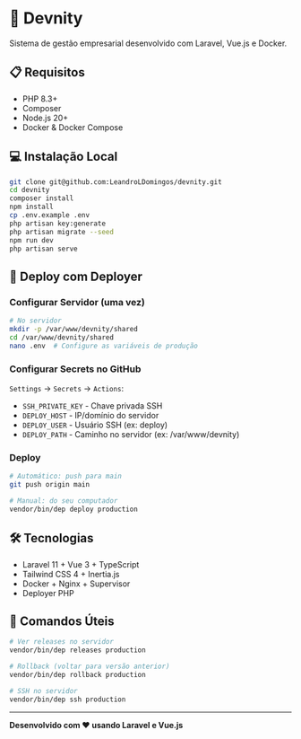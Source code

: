 # 🚀 Devnity

Sistema de gestão empresarial desenvolvido com Laravel, Vue.js e Docker.

## 📋 Requisitos

- PHP 8.3+
- Composer
- Node.js 20+
- Docker & Docker Compose

## 💻 Instalação Local

```bash
git clone git@github.com:LeandroLDomingos/devnity.git
cd devnity
composer install
npm install
cp .env.example .env
php artisan key:generate
php artisan migrate --seed
npm run dev
php artisan serve
```

## 🚀 Deploy com Deployer

### Configurar Servidor (uma vez)

```bash
# No servidor
mkdir -p /var/www/devnity/shared
cd /var/www/devnity/shared
nano .env  # Configure as variáveis de produção
```

### Configurar Secrets no GitHub

`Settings` → `Secrets` → `Actions`:

- `SSH_PRIVATE_KEY` - Chave privada SSH
- `DEPLOY_HOST` - IP/domínio do servidor
- `DEPLOY_USER` - Usuário SSH (ex: deploy)
- `DEPLOY_PATH` - Caminho no servidor (ex: /var/www/devnity)

### Deploy

```bash
# Automático: push para main
git push origin main

# Manual: do seu computador
vendor/bin/dep deploy production
```

## 🛠️ Tecnologias

- Laravel 11 + Vue 3 + TypeScript
- Tailwind CSS 4 + Inertia.js
- Docker + Nginx + Supervisor
- Deployer PHP

## 📝 Comandos Úteis

```bash
# Ver releases no servidor
vendor/bin/dep releases production

# Rollback (voltar para versão anterior)
vendor/bin/dep rollback production

# SSH no servidor
vendor/bin/dep ssh production
```

---

**Desenvolvido com ❤️ usando Laravel e Vue.js**
